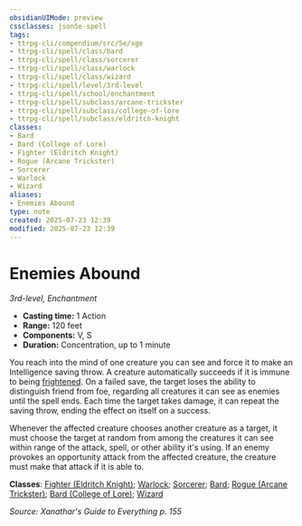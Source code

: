 ```yaml
---
obsidianUIMode: preview
cssclasses: json5e-spell
tags:
- ttrpg-cli/compendium/src/5e/xge
- ttrpg-cli/spell/class/bard
- ttrpg-cli/spell/class/sorcerer
- ttrpg-cli/spell/class/warlock
- ttrpg-cli/spell/class/wizard
- ttrpg-cli/spell/level/3rd-level
- ttrpg-cli/spell/school/enchantment
- ttrpg-cli/spell/subclass/arcane-trickster
- ttrpg-cli/spell/subclass/college-of-lore
- ttrpg-cli/spell/subclass/eldritch-knight
classes:
- Bard
- Bard (College of Lore)
- Fighter (Eldritch Knight)
- Rogue (Arcane Trickster)
- Sorcerer
- Warlock
- Wizard
aliases:
- Enemies Abound
type: note
created: 2025-07-23 12:39
modified: 2025-07-23 12:39
---
```

# Enemies Abound
*3rd-level, Enchantment*  


- **Casting time:** 1 Action
- **Range:** 120 feet
- **Components:** V, S
- **Duration:** Concentration, up to 1 minute

You reach into the mind of one creature you can see and force it to make an Intelligence saving throw. A creature automatically succeeds if it is immune to being [frightened](/03_Mechanics/CLI/conditions.md#Frightened). On a failed save, the target loses the ability to distinguish friend from foe, regarding all creatures it can see as enemies until the spell ends. Each time the target takes damage, it can repeat the saving throw, ending the effect on itself on a success.

Whenever the affected creature chooses another creature as a target, it must choose the target at random from among the creatures it can see within range of the attack, spell, or other ability it's using. If an enemy provokes an opportunity attack from the affected creature, the creature must make that attack if it is able to.

**Classes**: [Fighter (Eldritch Knight)](/03_Mechanics/CLI/lists/list-spells-classes-eldritch-knight-xphb.md "subclass=XPHB;class=XPHB"); [Warlock](/03_Mechanics/CLI/lists/list-spells-classes-warlock.md); [Sorcerer](/03_Mechanics/CLI/lists/list-spells-classes-sorcerer.md); [Bard](/03_Mechanics/CLI/lists/list-spells-classes-bard.md); [Rogue (Arcane Trickster)](/03_Mechanics/CLI/lists/list-spells-classes-arcane-trickster-xphb.md "subclass=XPHB;class=XPHB"); [Bard (College of Lore)](/03_Mechanics/CLI/lists/list-spells-classes-college-of-lore-xphb.md "subclass=XPHB;class=XPHB"); [Wizard](/03_Mechanics/CLI/lists/list-spells-classes-wizard.md)

*Source: Xanathar's Guide to Everything p. 155*
